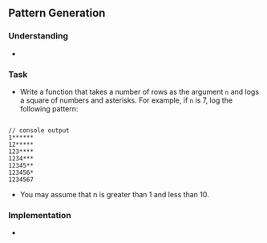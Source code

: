 ## Pattern Generation

### Understanding
- 

### Task
- Write a function that takes a number of rows as the argument `n` and logs a square of numbers and asterisks. For example, if `n` is 7, log the following pattern:

```generatePattern(7);

// console output
1******
12*****
123****
1234***
12345**
123456*
1234567
```
- You may assume that n is greater than 1 and less than 10.

### Implementation
- 

